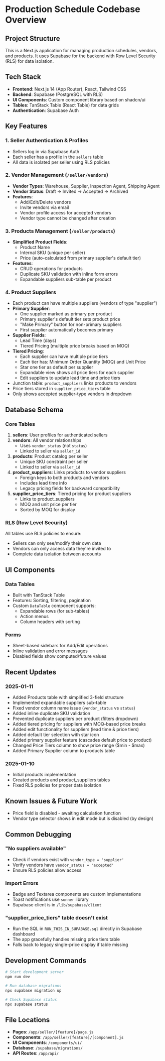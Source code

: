 # Production Schedule Codebase Overview

## Project Structure
This is a Next.js application for managing production schedules, vendors, and products. It uses Supabase for the backend with Row Level Security (RLS) for data isolation.

## Tech Stack
- **Frontend**: Next.js 14 (App Router), React, Tailwind CSS
- **Backend**: Supabase (PostgreSQL with RLS)
- **UI Components**: Custom component library based on shadcn/ui
- **Tables**: TanStack Table (React Table) for data grids
- **Authentication**: Supabase Auth

## Key Features

### 1. Seller Authentication & Profiles
- Sellers log in via Supabase Auth
- Each seller has a profile in the `sellers` table
- All data is isolated per seller using RLS policies

### 2. Vendor Management (`/seller/vendors`)
- **Vendor Types**: Warehouse, Supplier, Inspection Agent, Shipping Agent
- **Vendor Status**: Draft → Invited → Accepted → Archived
- **Features**:
  - Add/Edit/Delete vendors
  - Invite vendors via email
  - Vendor profile access for accepted vendors
  - Vendor type cannot be changed after creation

### 3. Products Management (`/seller/products`)
- **Simplified Product Fields**:
  - Product Name
  - Internal SKU (unique per seller)
  - Price (auto-calculated from primary supplier's default tier)
- **Features**:
  - CRUD operations for products
  - Duplicate SKU validation with inline form errors
  - Expandable suppliers sub-table per product

### 4. Product Suppliers
- Each product can have multiple suppliers (vendors of type "supplier")
- **Primary Supplier**:
  - One supplier marked as primary per product
  - Primary supplier's default tier sets product price
  - "Make Primary" button for non-primary suppliers
  - First supplier automatically becomes primary
- **Supplier Fields**:
  - Lead Time (days)
  - Tiered Pricing (multiple price breaks based on MOQ)
- **Tiered Pricing**:
  - Each supplier can have multiple price tiers
  - Each tier has: Minimum Order Quantity (MOQ) and Unit Price
  - Star one tier as default per supplier
  - Expandable view shows all price tiers for each supplier
  - Edit suppliers to update lead time and price tiers
- Junction table: `product_suppliers` links products to vendors
- Price tiers stored in `supplier_price_tiers` table
- Only shows accepted supplier-type vendors in dropdown

## Database Schema

### Core Tables
1. **sellers**: User profiles for authenticated sellers
2. **vendors**: All vendor relationships
   - Uses `vendor_status` (not `status`)
   - Linked to seller via `seller_id`
3. **products**: Product catalog per seller
   - Unique SKU constraint per seller
   - Linked to seller via `seller_id`
4. **product_suppliers**: Links products to vendor suppliers
   - Foreign keys to both products and vendors
   - Includes lead time info
   - Legacy pricing fields for backward compatibility
5. **supplier_price_tiers**: Tiered pricing for product suppliers
   - Links to product_suppliers
   - MOQ and unit price per tier
   - Sorted by MOQ for display

### RLS (Row Level Security)
All tables use RLS policies to ensure:
- Sellers can only see/modify their own data
- Vendors can only access data they're invited to
- Complete data isolation between accounts

## UI Components

### Data Tables
- Built with TanStack Table
- Features: Sorting, filtering, pagination
- Custom `DataTable` component supports:
  - Expandable rows (for sub-tables)
  - Action menus
  - Column headers with sorting

### Forms
- Sheet-based sidebars for Add/Edit operations
- Inline validation and error messages
- Disabled fields show computed/future values

## Recent Updates

### 2025-01-11
- Added Products table with simplified 3-field structure
- Implemented expandable suppliers sub-table
- Fixed vendor column name issue (`vendor_status` vs `status`)
- Added inline duplicate SKU validation
- Prevented duplicate suppliers per product (filters dropdown)
- Added tiered pricing for suppliers with MOQ-based price breaks
- Added edit functionality for suppliers (lead time & price tiers)
- Added default tier selection with star icon
- Added primary supplier feature (cascades default price to product)
- Changed Price Tiers column to show price range ($min - $max)
- Added Primary Supplier column to products table

### 2025-01-10
- Initial products implementation
- Created products and product_suppliers tables
- Fixed RLS policies for proper data isolation

## Known Issues & Future Work
- Price field is disabled - awaiting calculation function
- Vendor type selector shows in edit mode but is disabled (by design)

## Common Debugging

### "No suppliers available"
- Check if vendors exist with `vendor_type = 'supplier'`
- Verify vendors have `vendor_status = 'accepted'`
- Ensure RLS policies allow access

### Import Errors
- Badge and Textarea components are custom implementations
- Toast notifications use `sonner` library
- Supabase client is in `/lib/supabase/client`

### "supplier_price_tiers" table doesn't exist
- Run the SQL in `RUN_THIS_IN_SUPABASE.sql` directly in Supabase dashboard
- The app gracefully handles missing price tiers table
- Falls back to legacy single-price display if table missing

## Development Commands
```bash
# Start development server
npm run dev

# Run database migrations
npx supabase migration up

# Check Supabase status
npx supabase status
```

## File Locations
- **Pages**: `/app/seller/[feature]/page.js`
- **Components**: `/app/seller/[feature]/[component].js`
- **UI Components**: `/components/ui/`
- **Database**: `/supabase/migrations/`
- **API Routes**: `/app/api/`